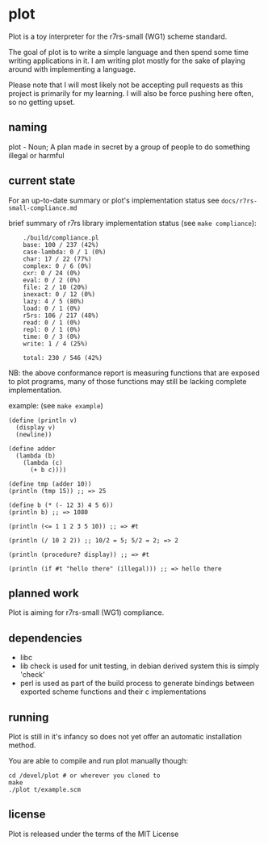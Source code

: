 plot
====
Plot is a toy interpreter for the r7rs-small (WG1) scheme standard.

The goal of plot is to write a simple language and then spend some time writing applications in it.
I am writing plot mostly for the sake of playing around with implementing a language.

Please note that I will most likely not be accepting pull requests as this project is primarily for my learning.
I will also be force pushing here often, so no getting upset.

naming
-------
plot - Noun; A plan made in secret by a group of people to do something illegal or harmful

current state
-------------
For an up-to-date summary or plot's implementation status see `docs/r7rs-small-compliance.md`

brief summary of r7rs library implementation status (see `make compliance`):


        ./build/compliance.pl
        base: 100 / 237 (42%)
        case-lambda: 0 / 1 (0%)
        char: 17 / 22 (77%)
        complex: 0 / 6 (0%)
        cxr: 0 / 24 (0%)
        eval: 0 / 2 (0%)
        file: 2 / 10 (20%)
        inexact: 0 / 12 (0%)
        lazy: 4 / 5 (80%)
        load: 0 / 1 (0%)
        r5rs: 106 / 217 (48%)
        read: 0 / 1 (0%)
        repl: 0 / 1 (0%)
        time: 0 / 3 (0%)
        write: 1 / 4 (25%)

        total: 230 / 546 (42%)

NB: the above conformance report is measuring functions that are exposed to plot programs,
many of those functions may still be lacking complete implementation.

example: (see `make example`)

    (define (println v)
      (display v)
      (newline))

    (define adder
      (lambda (b)
        (lambda (c)
          (+ b c))))

    (define tmp (adder 10))
    (println (tmp 15)) ;; => 25

    (define b (* (- 12 3) 4 5 6))
    (println b) ;; => 1080

    (println (<= 1 1 2 3 5 10)) ;; => #t

    (println (/ 10 2 2)) ;; 10/2 = 5; 5/2 = 2; => 2

    (println (procedure? display)) ;; => #t

    (println (if #t "hello there" (illegal))) ;; => hello there

planned work
------------
Plot is aiming for r7rs-small (WG1) compliance.

dependencies
------------
* libc
* lib check is used for unit testing, in debian derived system this is simply 'check'
* perl is used as part of the build process to generate bindings between exported scheme functions and their c implementations

running
----------
Plot is still in it's infancy so does not yet offer an automatic installation method.

You are able to compile and run plot manually though:

    cd /devel/plot # or wherever you cloned to
    make
    ./plot t/example.scm

license
---------
Plot is released under the terms of the MIT License


